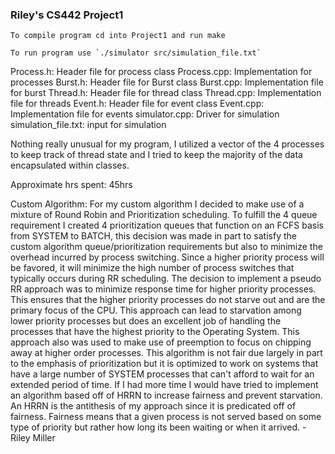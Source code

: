 ### Riley's CS442 Project1

	To compile program cd into Project1 and run make
	
	To run program use `./simulator src/simulation_file.txt`

Process.h: Header file for process class
Process.cpp: Implementation for processes
Burst.h: Header file for Burst class
Burst.cpp: Implementation file for burst
Thread.h: Header file for thread class
Thread.cpp: Implementation file for threads
Event.h: Header file for event class
Event.cpp: Implementation file for events
simulator.cpp: Driver for simulation
simulation_file.txt: input for simulation

Nothing really unusual for my program, I utilized a vector of the 4 processes to keep track of thread state and I tried to keep the majority of the data encapsulated within classes.

Approximate hrs spent: 45hrs




Custom Algorithm:
	For my custom algorithm I decided to make use of a mixture of Round Robin and Prioritization scheduling. To fulfill the 4 queue requirement I created 4 prioritization queues that function on an FCFS basis from SYSTEM to BATCH, this decision was made in part to satisfy the custom algorithm queue/prioritization requirements but also to minimize the overhead incurred by process switching. Since a higher priority process will be favored, it will minimize the high number of process switches that typically occurs during RR scheduling. 
	The decision to implement a pseudo RR approach was to minimize response time for higher priority processes. This ensures that the higher priority processes do not starve out and are the primary focus of the CPU. This approach can lead to starvation among lower priority processes but does an excellent job of handling the processes that have the highest priority to the Operating System. This approach also was used to make use of preemption to focus on chipping away at higher order processes.
	This algorithm is not fair due largely in part to the emphasis of prioritization but it is optimized to work on systems that have a large number of SYSTEM processes that can't afford to wait for an extended period of time. If I had more time I would have tried to implement an algorithm based off of HRRN to increase fairness and prevent starvation. An HRRN is the antithesis of my approach since it is predicated off of fairness. Fairness means that a given process is not served based on some type of priority but rather how long its been waiting or when it arrived.
	-Riley Miller

